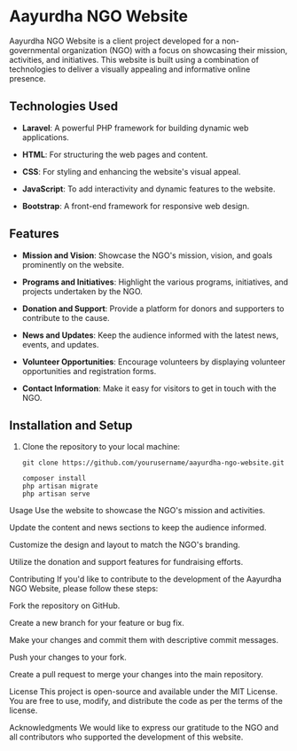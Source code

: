 # Aayurdha NGO Website

Aayurdha NGO Website is a client project developed for a non-governmental organization (NGO) with a focus on showcasing their mission, activities, and initiatives. This website is built using a combination of technologies to deliver a visually appealing and informative online presence.

## Technologies Used

- **Laravel**: A powerful PHP framework for building dynamic web applications.

- **HTML**: For structuring the web pages and content.

- **CSS**: For styling and enhancing the website's visual appeal.

- **JavaScript**: To add interactivity and dynamic features to the website.

- **Bootstrap**: A front-end framework for responsive web design.

## Features

- **Mission and Vision**: Showcase the NGO's mission, vision, and goals prominently on the website.

- **Programs and Initiatives**: Highlight the various programs, initiatives, and projects undertaken by the NGO.

- **Donation and Support**: Provide a platform for donors and supporters to contribute to the cause.

- **News and Updates**: Keep the audience informed with the latest news, events, and updates.

- **Volunteer Opportunities**: Encourage volunteers by displaying volunteer opportunities and registration forms.

- **Contact Information**: Make it easy for visitors to get in touch with the NGO.

## Installation and Setup

1. Clone the repository to your local machine:

   ```shell
   git clone https://github.com/yourusername/aayurdha-ngo-website.git

   composer install
   php artisan migrate
   php artisan serve
Usage
Use the website to showcase the NGO's mission and activities.

Update the content and news sections to keep the audience informed.

Customize the design and layout to match the NGO's branding.

Utilize the donation and support features for fundraising efforts.

Contributing
If you'd like to contribute to the development of the Aayurdha NGO Website, please follow these steps:

Fork the repository on GitHub.

Create a new branch for your feature or bug fix.

Make your changes and commit them with descriptive commit messages.

Push your changes to your fork.

Create a pull request to merge your changes into the main repository.

License
This project is open-source and available under the MIT License. You are free to use, modify, and distribute the code as per the terms of the license.

Acknowledgments
We would like to express our gratitude to the NGO and all contributors who supported the development of this website.

